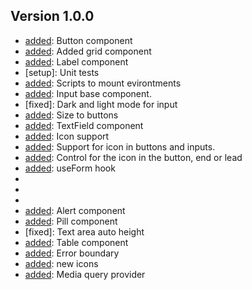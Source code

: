 ## Version 1.0.0

-   [added]: Button component
-   [added]: Added grid component
-   [added]: Label component
-   [setup]: Unit tests
-   [added]: Scripts to mount evirontments
-   [added]: Input base component.
-   [fixed]: Dark and light mode for input
-   [added]: Size to buttons
-   [added]: TextField component
-   [added]: Icon support
-   [added]: Support for icon in buttons and inputs.
-   [added]: Control for the icon in the button, end or lead
-   [added]: useForm hook
-   [added]: IconButton
-   [added]: PasswordField
-   [added]: SelectField
-   [added]: Alert component
-   [added]: Pill component
-   [fixed]: Text area auto height
-   [added]: Table component
-   [added]: Error boundary
-   [added]: new icons
-   [added]: Media query provider
